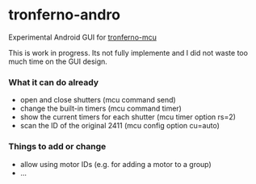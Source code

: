 # tronferno-andro
Experimental Android GUI for [tronferno-mcu](https://github.com/zwiebert/tronferno-mcu)

This is work in progress.  Its not fully implemente and I did not waste too much time on the GUI design.


### What it can do already

* open and close shutters  (mcu command send)
* change the built-in timers (mcu command timer)
* show the current timers for each shutter (mcu timer option rs=2)
* scan the ID of the original 2411 (mcu config option cu=auto)

### Things to add or change 

* allow using motor IDs (e.g. for adding a motor to a group)
* ...
